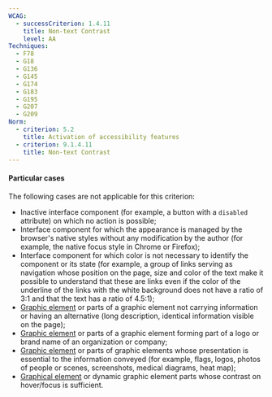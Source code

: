 ```yaml
---
WCAG:
  - successCriterion: 1.4.11
    title: Non-text Contrast
    level: AA
Techniques:
  - F78
  - G18
  - G136
  - G145
  - G174
  - G183
  - G195
  - G207
  - G209
Norm:
  - criterion: 5.2
    title: Activation of accessibility features
  - criterion: 9.1.4.11
    title: Non-text Contrast
---
```


#### Particular cases

The following cases are not applicable for this criterion:

- Inactive interface component (for example, a button with a `disabled` attribute) on which no action is possible;
- Interface component for which the appearance is managed by the browser's native styles without any modification by the author (for example, the native focus style in Chrome or Firefox);
- Interface component for which color is not necessary to identify the component or its state (for example, a group of links serving as navigation whose position on the page, size and color of the text make it possible to understand that these are links even if the color of the underline of the links with the white background does not have a ratio of 3:1 and that the text has a ratio of 4.5:1);
- [Graphic element](#graphic-element) or parts of a graphic element not carrying information or having an alternative (long description, identical information visible on the page);
- [Graphic element](#graphic-element) or parts of a graphic element forming part of a logo or brand name of an organization or company;
- [Graphic element](#graphic-element) or parts of graphic elements whose presentation is essential to the information conveyed (for example, flags, logos, photos of people or scenes, screenshots, medical diagrams, heat map);
- [Graphical element](#graphic-element) or dynamic graphic element parts whose contrast on hover/focus is sufficient.
